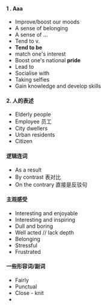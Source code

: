#### 1 . Aaa
- Improve/boost our moods
- A sense of belonging
- A sense of ...
- Tend to v.
- **Tend to be**
- match one's interest
- Boost one's national **pride**
- Lead to
- Socialise with
- Taking selfies
- Gain knowledge and develop skills
#### 2. 人的表述
- Elderly people
- Employee 员工
- City dwellers
- Urban residents
- Citizen
#### 逻辑连词
- As a result
- By contrast 表对比
- On the contrary 直接是反驳句
#### 主观感受
- Interesting and enjoyable
- Interesting and inspiring
- Dull and boring
- Well acted // lack depth
- Belonging
- Stressful
- Frustrated
#### 一些形容词/副词
- Fairly
- Punctual
- Close - knit
- 
